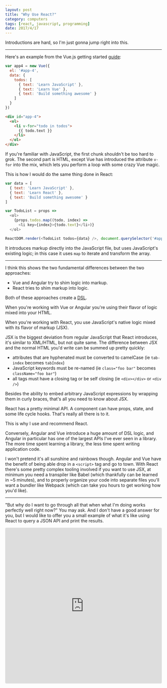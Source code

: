 ```yaml
---
layout: post
title: "Why Use React?"
category: computers
tags: [react, javascript, programming]
date: 2017/4/17
---
```


Introductions are hard, so I'm just gonna jump right into this.

---

Here's an example from the Vue.js getting started [guide](http://vuejs.org/v2/guide/):

``` javascript
var app4 = new Vue({
  el: '#app-4',
  data: {
    todos: [
      { text: 'Learn JavaScript' },
      { text: 'Learn Vue' },
      { text: 'Build something awesome' }
    ]
  }
})
```

``` html
<div id="app-4">
  <ol>
    <li v-for="todo in todos">
      {{ todo.text }}
    </li>
  </ol>
</div>
```

If you're familiar with JavaScript, the first chunk shouldn't be too hard to grok. The second part is HTML, except Vue has introduced the attribute `v-for` into the mix, which lets you perform a loop with some crazy Vue magic.

This is how I would do the same thing done in React:

``` javascript
var data = [
  { text: 'Learn JavaScript' },
  { text: 'Learn React' },
  { text: 'Build something awesome' }
]

var TodoList = props =>
  <ol>
    {props.todos.map((todo, index) =>
      <li key={index}>{todo.text}</li>)}
  </ol>

ReactDOM.render(<TodoList todos={data} />, document.querySelector('#app'))
```

It introduces markup directly into the JavaScript file, but uses JavaScript's existing logic; in this case it uses `map` to iterate and transform the array.

---

I think this shows the two fundamental differences between the two approaches:

* Vue and Angular try to shim logic into markup.
* React tries to shim markup into logic.

Both of these approaches create a [DSL](https://en.wikipedia.org/wiki/Domain-specific_language).

When you're working with Vue or Angular you're using their flavor of logic mixed into your HTML.

When you're working with React, you use JavaScript's native logic mixed with its flavor of markup (JSX).

JSX is the biggest deviation from regular JavaScript that React introduces, it's similar to XML/HTML, but not quite same. The difference between JSX and the normal HTML you'd write can be summed up pretty quickly:

  * attributes that are hyphenated must be converted to camelCase (ie `tab-index` becomes `tabIndex`)
  * JavaScript keywords must be re-named (ie `class="foo bar"` becomes `className="foo bar"`)
  * all tags must have a closing tag or be self closing (ie `<div></div>` or `<div />`)

Besides the ability to embed arbitrary JavaScript expressions by wrapping them in curly braces, that's all you need to know about JSX.

React has a pretty minimal API. A component can have props, state, and some life cycle hooks. That's really all there is to it.

This is why I use and recommend React.

Conversely, Angular and Vue introduce a huge amount of DSL logic, and Angular in particular has one of the largest APIs I've ever seen in a library. The more time spent learning a library, the less time spent writing application code.

I won't pretend it's all sunshine and rainbows though. Angular and Vue have the benefit of being able drop in a `<script>` tag and go to town. With React there's some pretty complex tooling involved if you want to use JSX, at minimum you need a transpiler like Babel (which thankfully can be learned in ~5 minutes), and to properly organize your code into separate files you'll want a bundler like Webpack (which can take you hours to get working how you'd like).

---

"But why do I want to go through all that when what I'm doing works perfectly well right now?" You may ask. And I don't have a good answer for you, but I would like to offer you a small example of what it's like using React to query a JSON API and print the results.

<iframe src="https://codesandbox.io/embed/NkB6R6O2L?autoresize=1&hidenavigation=1" style="width:100%; height:500px; border:0; border-radius: 4px; overflow:hidden;" sandbox="allow-modals allow-forms allow-popups allow-scripts allow-same-origin"></iframe>
